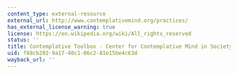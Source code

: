 ```yaml
---
content_type: external-resource
external_url: http://www.contemplativemind.org/practices/
has_external_license_warning: true
license: https://en.wikipedia.org/wiki/All_rights_reserved
status: ''
title: Contemplative Toolbox - Center for Contemplative Mind in Society Website
uid: f88cb202-9a17-40c1-86c2-81e15be4c63d
wayback_url: ''
---
```

